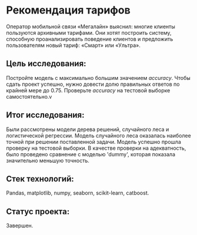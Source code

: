 # Рекомендация тарифов

Оператор мобильной связи «Мегалайн» выяснил: многие клиенты пользуются архивными тарифами. Они хотят построить систему, способную проанализировать поведение клиентов и предложить пользователям новый тариф: «Смарт» или «Ультра».

## Цель исследования:

Постройте модель с максимально большим значением *accuracy*. Чтобы сдать проект успешно, нужно довести долю правильных ответов по крайней мере до 0.75. Проверьте *accuracy* на тестовой выборке самостоятельно.v

## Итог исследования:

Были рассмотрены модели дерева решений, случайного леса и логистической регрессии. Модель случайного леса оказалась наиболее точной при решении поставленной задачи. Модель успешно прошла проверку на тестовой выборки. В качестве проверки на адекватность, было проведено сравнение с моделью 'dummy', которая показала значительно меньшую точность.

## Стек технологий:

Pandas, matplotlib, numpy, seaborn, scikit-learn, catboost.

## Статус проекта:

Завершен.